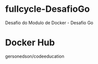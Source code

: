 # fullcycle-DesafioGo
Desafio do Modulo de Docker - Desafio Go

# Docker Hub
  gersonedson/codeeducation

